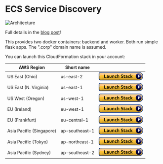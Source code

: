 # ECS Service Discovery

![Architecture](https://github.com/ranman/ecs-service-discovery-demo/raw/master/backend/static/sd.png)

Full details in the [blog post](https://aws.amazon.com/blogs/aws/amazon-ecs-service-discovery/)!

This provides two docker containers: backend and worker. Both run simple flask apps. The ".corp" domain name is assumed.

You can launch this CloudFormation stack in your account:

| AWS Region | Short name | | 
| -- | -- | -- |
| US East (Ohio) | us-east-2 | [![cloudformation-launch-button](images/cloudformation-launch-stack.png)](https://console.aws.amazon.com/cloudformation/home?region=us-east-2#/stacks/new?stackName=ecs-sd-demo&templateURL=https://s3.amazonaws.com/pjlewis-aws-ecs-service-discovery-demo/master.yaml) |
| US East (N. Virginia) | us-east-1 | [![cloudformation-launch-button](images/cloudformation-launch-stack.png)](https://console.aws.amazon.com/cloudformation/home?region=us-east-1#/stacks/new?stackName=ecs-sd-demo&templateURL=https://s3.amazonaws.com/pjlewis-aws-ecs-service-discovery-demo/master.yaml) |
| US West (Oregon) | us-west-1 | [![cloudformation-launch-button](images/cloudformation-launch-stack.png)](https://console.aws.amazon.com/cloudformation/home?region=us-west-1#/stacks/new?stackName=ecs-sd-demo&templateURL=https://s3.amazonaws.com/pjlewis-aws-ecs-service-discovery-demo/master.yaml) |
| EU (Ireland) | eu-west-1 | [![cloudformation-launch-button](images/cloudformation-launch-stack.png)](https://console.aws.amazon.com/cloudformation/home?region=eu-west-1#/stacks/new?stackName=ecs-sd-demo&templateURL=https://s3.amazonaws.com/pjlewis-aws-ecs-service-discovery-demo/master.yaml) |
| EU (Frankfurt) | eu-central-1 | [![cloudformation-launch-button](images/cloudformation-launch-stack.png)](https://console.aws.amazon.com/cloudformation/home?region=eu-central-1#/stacks/new?stackName=ecs-sd-demo&templateURL=https://s3.amazonaws.com/pjlewis-aws-ecs-service-discovery-demo/master.yaml) |
| Asia Pacific (Singapore) | ap-southeast-1 | [![cloudformation-launch-button](images/cloudformation-launch-stack.png)](https://console.aws.amazon.com/cloudformation/home?region=ap-southeast-1#/stacks/new?stackName=ecs-sd-demo&templateURL=https://s3.amazonaws.com/pjlewis-aws-ecs-service-discovery-demo/master.yaml) |
| Asia Pacific (Tokyo) | ap-northeast-1 | [![cloudformation-launch-button](images/cloudformation-launch-stack.png)](https://console.aws.amazon.com/cloudformation/home?region=ap-northeast-1#/stacks/new?stackName=ecs-sd-demo&templateURL=https://s3.amazonaws.com/pjlewis-aws-ecs-service-discovery-demo/master.yaml) |
| Asia Pacific (Sydney) | ap-southeast-2 | [![cloudformation-launch-button](images/cloudformation-launch-stack.png)](https://console.aws.amazon.com/cloudformation/home?region=ap-southeast-2#/stacks/new?stackName=ecs-sd-demo&templateURL=https://s3.amazonaws.com/pjlewis-aws-ecs-service-discovery-demo/master.yaml) |
